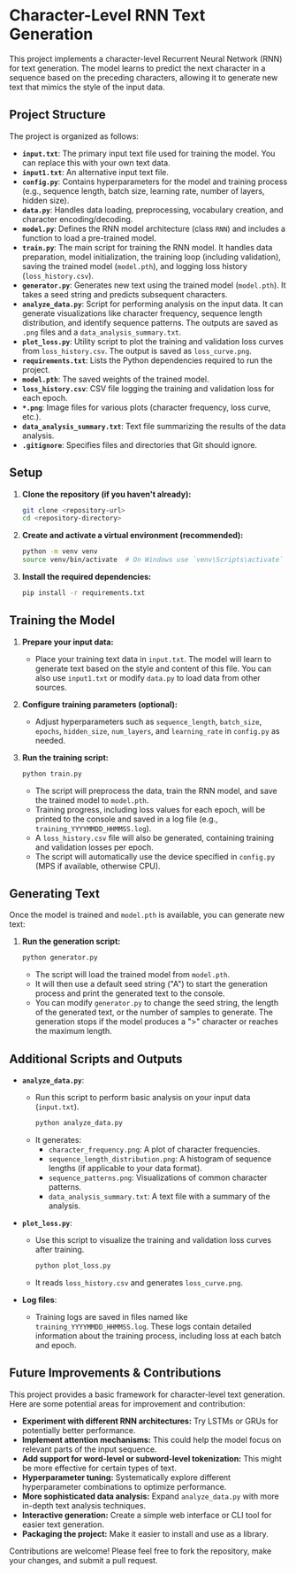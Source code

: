 # Character-Level RNN Text Generation

This project implements a character-level Recurrent Neural Network (RNN) for text generation. The model learns to predict the next character in a sequence based on the preceding characters, allowing it to generate new text that mimics the style of the input data.

## Project Structure

The project is organized as follows:

*   **`input.txt`**: The primary input text file used for training the model. You can replace this with your own text data.
*   **`input1.txt`**: An alternative input text file.
*   **`config.py`**: Contains hyperparameters for the model and training process (e.g., sequence length, batch size, learning rate, number of layers, hidden size).
*   **`data.py`**: Handles data loading, preprocessing, vocabulary creation, and character encoding/decoding.
*   **`model.py`**: Defines the RNN model architecture (class `RNN`) and includes a function to load a pre-trained model.
*   **`train.py`**: The main script for training the RNN model. It handles data preparation, model initialization, the training loop (including validation), saving the trained model (`model.pth`), and logging loss history (`loss_history.csv`).
*   **`generator.py`**: Generates new text using the trained model (`model.pth`). It takes a seed string and predicts subsequent characters.
*   **`analyze_data.py`**: Script for performing analysis on the input data. It can generate visualizations like character frequency, sequence length distribution, and identify sequence patterns. The outputs are saved as `.png` files and a `data_analysis_summary.txt`.
*   **`plot_loss.py`**: Utility script to plot the training and validation loss curves from `loss_history.csv`. The output is saved as `loss_curve.png`.
*   **`requirements.txt`**: Lists the Python dependencies required to run the project.
*   **`model.pth`**: The saved weights of the trained model.
*   **`loss_history.csv`**: CSV file logging the training and validation loss for each epoch.
*   **`*.png`**: Image files for various plots (character frequency, loss curve, etc.).
*   **`data_analysis_summary.txt`**: Text file summarizing the results of the data analysis.
*   **`.gitignore`**: Specifies files and directories that Git should ignore.

## Setup

1.  **Clone the repository (if you haven't already):**
    ```bash
    git clone <repository-url>
    cd <repository-directory>
    ```

2.  **Create and activate a virtual environment (recommended):**
    ```bash
    python -m venv venv
    source venv/bin/activate  # On Windows use `venv\Scripts\activate`
    ```

3.  **Install the required dependencies:**
    ```bash
    pip install -r requirements.txt
    ```

## Training the Model

1.  **Prepare your input data:**
    *   Place your training text data in `input.txt`. The model will learn to generate text based on the style and content of this file. You can also use `input1.txt` or modify `data.py` to load data from other sources.

2.  **Configure training parameters (optional):**
    *   Adjust hyperparameters such as `sequence_length`, `batch_size`, `epochs`, `hidden_size`, `num_layers`, and `learning_rate` in `config.py` as needed.

3.  **Run the training script:**
    ```bash
    python train.py
    ```
    *   The script will preprocess the data, train the RNN model, and save the trained model to `model.pth`.
    *   Training progress, including loss values for each epoch, will be printed to the console and saved in a log file (e.g., `training_YYYYMMDD_HHMMSS.log`).
    *   A `loss_history.csv` file will also be generated, containing training and validation losses per epoch.
    *   The script will automatically use the device specified in `config.py` (MPS if available, otherwise CPU).

## Generating Text

Once the model is trained and `model.pth` is available, you can generate new text:

1.  **Run the generation script:**
    ```bash
    python generator.py
    ```
    *   The script will load the trained model from `model.pth`.
    *   It will then use a default seed string ("A") to start the generation process and print the generated text to the console.
    *   You can modify `generator.py` to change the seed string, the length of the generated text, or the number of samples to generate. The generation stops if the model produces a ">" character or reaches the maximum length.

## Additional Scripts and Outputs

*   **`analyze_data.py`**:
    *   Run this script to perform basic analysis on your input data (`input.txt`).
        ```bash
        python analyze_data.py
        ```
    *   It generates:
        *   `character_frequency.png`: A plot of character frequencies.
        *   `sequence_length_distribution.png`: A histogram of sequence lengths (if applicable to your data format).
        *   `sequence_patterns.png`: Visualizations of common character patterns.
        *   `data_analysis_summary.txt`: A text file with a summary of the analysis.

*   **`plot_loss.py`**:
    *   Use this script to visualize the training and validation loss curves after training.
        ```bash
        python plot_loss.py
        ```
    *   It reads `loss_history.csv` and generates `loss_curve.png`.

*   **Log files**:
    *   Training logs are saved in files named like `training_YYYYMMDD_HHMMSS.log`. These logs contain detailed information about the training process, including loss at each batch and epoch.

## Future Improvements & Contributions

This project provides a basic framework for character-level text generation. Here are some potential areas for improvement and contribution:

*   **Experiment with different RNN architectures:** Try LSTMs or GRUs for potentially better performance.
*   **Implement attention mechanisms:** This could help the model focus on relevant parts of the input sequence.
*   **Add support for word-level or subword-level tokenization:** This might be more effective for certain types of text.
*   **Hyperparameter tuning:** Systematically explore different hyperparameter combinations to optimize performance.
*   **More sophisticated data analysis:** Expand `analyze_data.py` with more in-depth text analysis techniques.
*   **Interactive generation:** Create a simple web interface or CLI tool for easier text generation.
*   **Packaging the project:** Make it easier to install and use as a library.

Contributions are welcome! Please feel free to fork the repository, make your changes, and submit a pull request.
